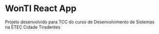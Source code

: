 # WonTI React App

Projeto desenvolvido para TCC do curso de Desenvolvimento de Sistemas
na ETEC Cidade Tiradentes
